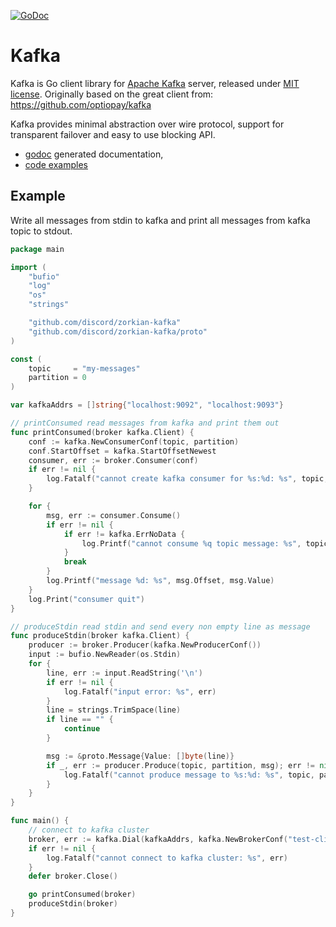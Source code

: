 [![GoDoc](https://godoc.org/github.com/discord/zorkian-kafka?status.png)](https://godoc.org/github.com/discord/zorkian-kafka)

# Kafka

Kafka is Go client library for [Apache Kafka](https://kafka.apache.org/)
server, released under [MIT license](LICENSE]). Originally based on the great
client from: https://github.com/optiopay/kafka

Kafka provides minimal abstraction over wire protocol, support for transparent
failover and easy to use blocking API.


* [godoc](https://godoc.org/github.com/discord/zorkian-kafka) generated documentation,
* [code examples](https://godoc.org/github.com/discord/zorkian-kafka#pkg-examples)

## Example

Write all messages from stdin to kafka and print all messages from kafka topic
to stdout.


```go
package main

import (
    "bufio"
    "log"
    "os"
    "strings"

    "github.com/discord/zorkian-kafka"
    "github.com/discord/zorkian-kafka/proto"
)

const (
    topic     = "my-messages"
    partition = 0
)

var kafkaAddrs = []string{"localhost:9092", "localhost:9093"}

// printConsumed read messages from kafka and print them out
func printConsumed(broker kafka.Client) {
    conf := kafka.NewConsumerConf(topic, partition)
    conf.StartOffset = kafka.StartOffsetNewest
    consumer, err := broker.Consumer(conf)
    if err != nil {
        log.Fatalf("cannot create kafka consumer for %s:%d: %s", topic, partition, err)
    }

    for {
        msg, err := consumer.Consume()
        if err != nil {
            if err != kafka.ErrNoData {
                log.Printf("cannot consume %q topic message: %s", topic, err)
            }
            break
        }
        log.Printf("message %d: %s", msg.Offset, msg.Value)
    }
    log.Print("consumer quit")
}

// produceStdin read stdin and send every non empty line as message
func produceStdin(broker kafka.Client) {
    producer := broker.Producer(kafka.NewProducerConf())
    input := bufio.NewReader(os.Stdin)
    for {
        line, err := input.ReadString('\n')
        if err != nil {
            log.Fatalf("input error: %s", err)
        }
        line = strings.TrimSpace(line)
        if line == "" {
            continue
        }

        msg := &proto.Message{Value: []byte(line)}
        if _, err := producer.Produce(topic, partition, msg); err != nil {
            log.Fatalf("cannot produce message to %s:%d: %s", topic, partition, err)
        }
    }
}

func main() {
    // connect to kafka cluster
    broker, err := kafka.Dial(kafkaAddrs, kafka.NewBrokerConf("test-client"))
    if err != nil {
        log.Fatalf("cannot connect to kafka cluster: %s", err)
    }
    defer broker.Close()

    go printConsumed(broker)
    produceStdin(broker)
}
```
